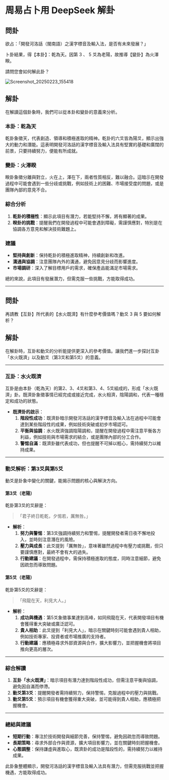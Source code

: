 # 周易占卜用 DeepSeek 解卦

## 問卦

欲占：「開發河洛話（閩南語）之漢字標音及輸入法，是否有未來發展？」

卜卦結果，得【本卦】：乾為天。因第 3 、 5 爻為老陽，故推導【變卦】為火澤睽。

請問您會如何解此卦？

![Screenshot_20250223_155418](https://gist.github.com/user-attachments/assets/47b716d2-2696-4233-b0d5-de68ef9570dd)


## 解卦

在解讀這個卦象時，我們可以從本卦和變卦的意義來分析。

### 本卦：乾為天
乾卦象徵天，代表創造、領導和積極進取的精神。乾卦的六爻皆為陽爻，顯示出強大的動力和潛能。這表明開發河洛話的漢字標音及輸入法具有堅實的基礎和廣闊的前景，只要持續努力，便能有所成就。

### 變卦：火澤睽
睽卦象徵分離與對立，火在上，澤在下，兩者性質相反，難以融合。這暗示在開發過程中可能會遇到一些分歧或挑戰，例如技術上的困難、市場接受度的問題，或是團隊內部的意見不合。

### 綜合分析
1. **乾卦的積極性**：顯示此項目有潛力，若能堅持不懈，將有顯著的成果。
2. **睽卦的挑戰**：提醒我們在開發過程中可能會遇到障礙，需謹慎應對，特別是在協調各方意見和解決技術難題上。

### 建議
- **堅持與創新**：保持乾卦的積極進取精神，持續創新和改進。
- **溝通與協調**：注意團隊內外的溝通，避免因意見分歧而影響進度。
- **市場調研**：深入了解目標用戶的需求，確保產品能滿足市場需求。

總的來說，此項目有發展潛力，但需克服一些挑戰，方能取得成功。

---

## 問卦

再請教【互卦】所代表的【水火既濟】有什麼參考價值嗎？動爻 3 與 5 要如何解析？

## 解卦

在解卦時，互卦和動爻的分析能提供更深入的參考價值。讓我們進一步探討互卦「水火既濟」以及動爻（第3爻和第5爻）的意義。

---

### **互卦：水火既濟**
互卦是由本卦（乾為天）的第2、3、4爻和第3、4、5爻組成的，形成「水火既濟」卦。既濟卦象徵事情已經完成或接近完成，水火相濟，陰陽調和，代表一種穩定和成功的狀態。

- **既濟卦的啟示**：
  1. **階段性成功**：既濟卦暗示開發河洛話的漢字標音及輸入法在過程中可能會達到某些階段性的成果，例如技術突破或初步市場認可。
  2. **平衡與協調**：水火既濟強調陰陽調和，提醒在開發過程中需注意平衡各方利益，例如技術與市場需求的結合，或是團隊內部的分工合作。
  3. **警惕自滿**：既濟卦雖代表成功，但也提醒不可掉以輕心，需持續努力以維持成果。

---

### **動爻解析：第3爻與第5爻**
動爻是卦象中變化的關鍵，能揭示問題的核心與解決方向。

#### **第3爻（老陽）**
乾卦第3爻的爻辭是：
> 「君子終日乾乾，夕惕若，厲無咎。」

- **解析**：
  1. **努力與警惕**：第3爻強調持續努力和警惕，提醒開發者需日夜不懈地投入，並時刻注意潛在的風險。
  2. **壓力與成長**：此爻提到「厲無咎」，意味著雖然過程中有壓力或挑戰，但只要謹慎應對，最終不會有大的過失。
  3. **行動建議**：在開發過程中，需保持積極進取的態度，同時注意細節，避免因疏忽而導致問題。

#### **第5爻（老陽）**
乾卦第5爻的爻辭是：
> 「飛龍在天，利見大人。」

- **解析**：
  1. **成功與機遇**：第5爻象徵事業達到高峰，如同飛龍在天，代表開發項目有機會獲得重大突破或廣泛認可。
  2. **貴人相助**：此爻提到「利見大人」，暗示在關鍵時刻可能會遇到貴人相助，例如技術專家、投資者或市場推廣的支持者。
  3. **行動建議**：應積極尋求外部資源與合作，擴大影響力，並把握機會將項目推向更高的層次。

---

### **綜合解讀**
1. **互卦「水火既濟」**：暗示項目有潛力達到階段性成功，但需注意平衡與協調，避免因自滿而停滯。
2. **動爻第3爻**：提醒開發者需持續努力，保持警惕，克服過程中的壓力與挑戰。
3. **動爻第5爻**：預示項目有機會獲得重大突破，並可能得到貴人相助，應積極把握機會。

---

### **總結與建議**
- **短期行動**：專注於技術開發與細節完善，保持警惕，避免因疏忽而導致問題。
- **長期策略**：尋求外部合作與資源，擴大項目影響力，並在關鍵時刻把握機會。
- **心態調整**：保持謙虛與進取心，既濟卦的成功是階段性的，需持續努力以維持成果。

此卦象整體顯示，開發河洛話的漢字標音及輸入法具有潛力，但需克服挑戰並把握機遇，方能取得成功。
